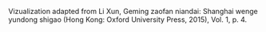 Vizualization adapted from Li Xun, Geming zaofan niandai: Shanghai wenge yundong shigao (Hong Kong: Oxford University Press, 2015), Vol. 1, p. 4.
